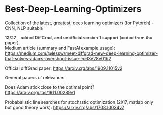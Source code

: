 # Best-Deep-Learning-Optimizers
Collection of the latest, greatest, deep learning optimizers (for Pytorch) - CNN, NLP suitable

12/27 - added DiffGrad, and unofficial version 1 support (coded from the paper).   
Medium article (summary and FastAI example usage):
https://medium.com/@lessw/meet-diffgrad-new-deep-learning-optimizer-that-solves-adams-overshoot-issue-ec63e28e01b2

Official diffGrad paper:  https://arxiv.org/abs/1909.11015v2



General papers of relevance:

Does Adam stick close to the optimal point?  https://arxiv.org/abs/1911.00289v1


Probabalistic line searches for stochastic optimization (2017, matlab only but good theory work):  https://arxiv.org/abs/1703.10034v2  
